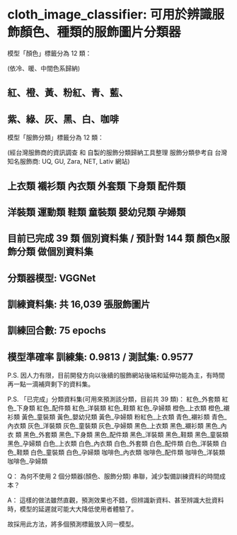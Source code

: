 # cloth_image_classifier: 可用於辨識服飾顏色、種類的服飾圖片分類器

模型「顏色」標籤分為 12 類：

(依冷、暖、中間色系歸納)

紅、橙、黃、粉紅、青、藍、
---
紫、綠、灰、黑、白、咖啡
---

模型「服飾分類」標籤分為 12 類：

(經台灣服飾商的資訊調查 和 自製的服飾分類歸納工具整理
 服飾分類參考自 台灣知名服飾商: UQ, GU, Zara, NET, Lativ 網站)

上衣類 襯衫類 內衣類 外套類 下身類 配件類
---
洋裝類 運動類 鞋類 童裝類 嬰幼兒類 孕婦類
---

目前已完成 39 類 個別資料集 / 預計對 144 類 顏色x服飾分類 做個別資料集 
---
分類器模型: VGGNet
---
訓練資料集: 共 16,039 張服飾圖片
---
訓練回合數: 75 epochs
---
模型準確率 訓練集: 0.9813 / 測試集: 0.9577
---

P.S. 因人力有限，目前開發方向以後續的服飾網站後端和延伸功能為主，有時間再一點一滴補齊剩下的資料集。

P.S. 「已完成」分類資料集(可用來預測該分類，目前共 39 類)：
紅色_外套類 紅色_下身類 紅色_配件類 紅色_洋裝類 紅色_鞋類 紅色_孕婦類 橙色_上衣類
橙色_襯衫類 黃色_童裝類 黃色_嬰幼兒類 黃色_孕婦類 粉紅色_上衣類 青色_襯衫類 青色_內衣類 
灰色_洋裝類 灰色_童裝類 灰色_孕婦類 黑色_上衣類 黑色_襯衫類 黑色_內衣 類 黑色_外套類 
黑色_下身類 黑色_配件類 黑色_洋裝類 黑色_鞋類 黑色_童裝類 黑色_孕婦類 白色_上衣類 
白色_內衣類 白色_外套類 白色_配件類 白色_洋裝類 白色_鞋類 白色_童裝類 白色_孕婦類 
咖啡色_內衣類 咖啡色_配件類 咖啡色_洋裝類 咖啡色_孕婦類

Q： 為何不使用 2 個分類器(顏色、服飾分類) 串聯，減少製備訓練資料的時間成本？

A： 這樣的做法雖然直觀，預測效果也不錯，但辨識新資料、甚至辨識大批資料時，模型的延遲就可能大大降低使用者體驗了。
    
故採用此方法，將多個預測標籤放入同一模型。
